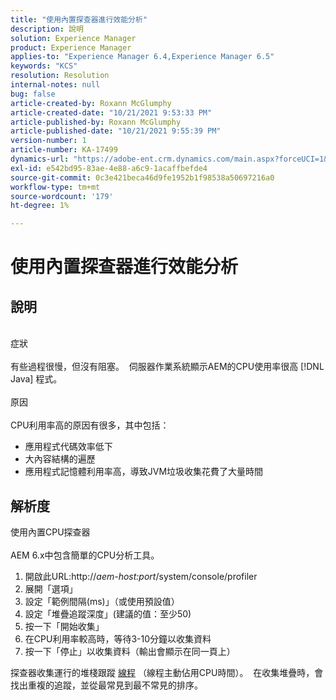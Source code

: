 ```yaml
---
title: "使用內置探查器進行效能分析"
description: 說明
solution: Experience Manager
product: Experience Manager
applies-to: "Experience Manager 6.4,Experience Manager 6.5"
keywords: "KCS"
resolution: Resolution
internal-notes: null
bug: false
article-created-by: Roxann McGlumphy
article-created-date: "10/21/2021 9:53:33 PM"
article-published-by: Roxann McGlumphy
article-published-date: "10/21/2021 9:55:39 PM"
version-number: 1
article-number: KA-17499
dynamics-url: "https://adobe-ent.crm.dynamics.com/main.aspx?forceUCI=1&pagetype=entityrecord&etn=knowledgearticle&id=05e3864f-b932-ec11-b6e5-000d3a5ba97a"
exl-id: e542bd95-83ae-4e88-a6c9-1acaffbefde4
source-git-commit: 0c3e421beca46d9fe1952b1f98538a50697216a0
workflow-type: tm+mt
source-wordcount: '179'
ht-degree: 1%

---
```


# 使用內置探查器進行效能分析

## 說明

<br>症狀<br><br>
有些過程很慢，但沒有阻塞。  伺服器作業系統顯示AEM的CPU使用率很高 [!DNL Java] 程式。
<br><br>原因<br><br>
CPU利用率高的原因有很多，其中包括：

- 應用程式代碼效率低下
- 大內容結構的遍歷
- 應用程式記憶體利用率高，導致JVM垃圾收集花費了大量時間



## 解析度

使用內置CPU探查器<br><br>
AEM 6.x中包含簡單的CPU分析工具。

1. 開啟此URL:http://*aem-host:port*/system/console/profiler
2. 展開「選項」
3. 設定「範例間隔(ms)」（或使用預設值）
4. 設定「堆疊追蹤深度」(建議的值：至少50)
5. 按一下「開始收集」
6. 在CPU利用率較高時，等待3-10分鐘以收集資料
7. 按一下「停止」以收集資料（輸出會顯示在同一頁上）


探查器收集運行的堆棧跟蹤 [線程](https://docs.oracle.com/javase/tutorial/essential/concurrency/threads.html) （線程主動佔用CPU時間）。  在收集堆疊時，會找出重複的追蹤，並從最常見到最不常見的排序。
